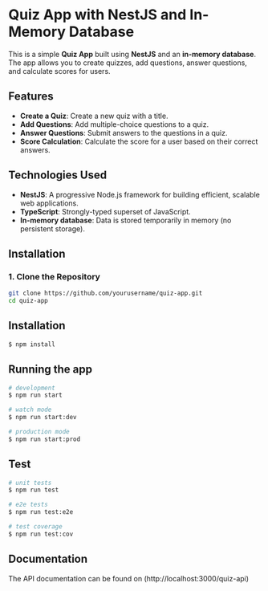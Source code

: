 # Quiz App with NestJS and In-Memory Database

This is a simple **Quiz App** built using **NestJS** and an **in-memory database**. The app allows you to create quizzes, add questions, answer questions, and calculate scores for users.

## Features

- **Create a Quiz**: Create a new quiz with a title.
- **Add Questions**: Add multiple-choice questions to a quiz.
- **Answer Questions**: Submit answers to the questions in a quiz.
- **Score Calculation**: Calculate the score for a user based on their correct answers.

## Technologies Used

- **NestJS**: A progressive Node.js framework for building efficient, scalable web applications.
- **TypeScript**: Strongly-typed superset of JavaScript.
- **In-memory database**: Data is stored temporarily in memory (no persistent storage).

## Installation

### 1. Clone the Repository

```bash
git clone https://github.com/yourusername/quiz-app.git
cd quiz-app
```

## Installation

```bash
$ npm install
```

## Running the app

```bash
# development
$ npm run start

# watch mode
$ npm run start:dev

# production mode
$ npm run start:prod
```

## Test

```bash
# unit tests
$ npm run test

# e2e tests
$ npm run test:e2e

# test coverage
$ npm run test:cov
```

## Documentation

The API documentation can be found on (http://localhost:3000/quiz-api)
